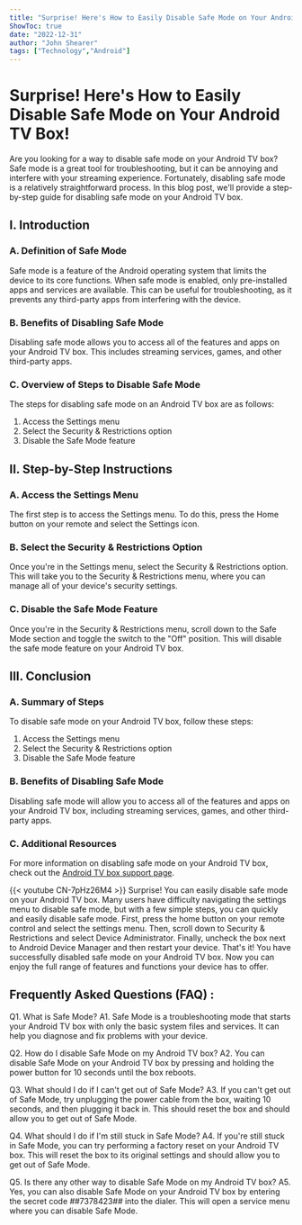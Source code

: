 ```yaml
---
title: "Surprise! Here's How to Easily Disable Safe Mode on Your Android TV Box!"
ShowToc: true 
date: "2022-12-31"
author: "John Shearer" 
tags: ["Technology","Android"]
---
```

# Surprise! Here's How to Easily Disable Safe Mode on Your Android TV Box!

Are you looking for a way to disable safe mode on your Android TV box? Safe mode is a great tool for troubleshooting, but it can be annoying and interfere with your streaming experience. Fortunately, disabling safe mode is a relatively straightforward process. In this blog post, we'll provide a step-by-step guide for disabling safe mode on your Android TV box.

## I. Introduction

### A. Definition of Safe Mode

Safe mode is a feature of the Android operating system that limits the device to its core functions. When safe mode is enabled, only pre-installed apps and services are available. This can be useful for troubleshooting, as it prevents any third-party apps from interfering with the device.

### B. Benefits of Disabling Safe Mode

Disabling safe mode allows you to access all of the features and apps on your Android TV box. This includes streaming services, games, and other third-party apps.

### C. Overview of Steps to Disable Safe Mode

The steps for disabling safe mode on an Android TV box are as follows:

1. Access the Settings menu
2. Select the Security & Restrictions option
3. Disable the Safe Mode feature

## II. Step-by-Step Instructions

### A. Access the Settings Menu

The first step is to access the Settings menu. To do this, press the Home button on your remote and select the Settings icon.

### B. Select the Security & Restrictions Option

Once you're in the Settings menu, select the Security & Restrictions option. This will take you to the Security & Restrictions menu, where you can manage all of your device's security settings.

### C. Disable the Safe Mode Feature

Once you're in the Security & Restrictions menu, scroll down to the Safe Mode section and toggle the switch to the "Off" position. This will disable the safe mode feature on your Android TV box.

## III. Conclusion

### A. Summary of Steps

To disable safe mode on your Android TV box, follow these steps:

1. Access the Settings menu
2. Select the Security & Restrictions option
3. Disable the Safe Mode feature

### B. Benefits of Disabling Safe Mode

Disabling safe mode will allow you to access all of the features and apps on your Android TV box, including streaming services, games, and other third-party apps.

### C. Additional Resources

For more information on disabling safe mode on your Android TV box, check out the [Android TV box support page](https://support.androidtvbox.com/hc/en-us/articles/360025185811-How-to-Disable-Safe-Mode-on-an-Android-TV-Box).

{{< youtube CN-7pHz26M4 >}} 
Surprise! You can easily disable safe mode on your Android TV box. Many users have difficulty navigating the settings menu to disable safe mode, but with a few simple steps, you can quickly and easily disable safe mode. First, press the home button on your remote control and select the settings menu. Then, scroll down to Security & Restrictions and select Device Administrator. Finally, uncheck the box next to Android Device Manager and then restart your device. That's it! You have successfully disabled safe mode on your Android TV box. Now you can enjoy the full range of features and functions your device has to offer.

## Frequently Asked Questions (FAQ) :
Q1. What is Safe Mode?
A1. Safe Mode is a troubleshooting mode that starts your Android TV box with only the basic system files and services. It can help you diagnose and fix problems with your device.

Q2. How do I disable Safe Mode on my Android TV box?
A2. You can disable Safe Mode on your Android TV box by pressing and holding the power button for 10 seconds until the box reboots.

Q3. What should I do if I can't get out of Safe Mode?
A3. If you can't get out of Safe Mode, try unplugging the power cable from the box, waiting 10 seconds, and then plugging it back in. This should reset the box and should allow you to get out of Safe Mode.

Q4. What should I do if I'm still stuck in Safe Mode?
A4. If you're still stuck in Safe Mode, you can try performing a factory reset on your Android TV box. This will reset the box to its original settings and should allow you to get out of Safe Mode.

Q5. Is there any other way to disable Safe Mode on my Android TV box?
A5. Yes, you can also disable Safe Mode on your Android TV box by entering the secret code *#*#7378423#*#* into the dialer. This will open a service menu where you can disable Safe Mode.


